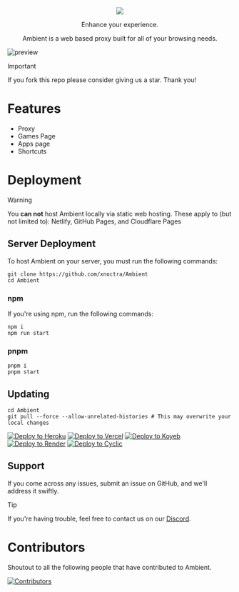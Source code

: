<div align="center">
  <img src="https://i.ibb.co/dspWJqwc/image-29.png" />
  <p>Enhance your experience.</p>
  <p>Ambient is a web based proxy built for all of your browsing needs.</p>
</div>

![preview](https://i.ibb.co/xtNW3r2s/Screenshot-2025-03-28-10-37-09-AM.png)

> [!IMPORTANT]
> If you fork this repo please consider giving us a star. Thank you!

# Features
- Proxy
- Games Page
- Apps page
- Shortcuts

# Deployment
> [!WARNING]
> You __**can not**__ host Ambient locally via static web hosting.
> These apply to (but not limited to): Netlify, GitHub Pages, and Cloudflare Pages

## Server Deployment
To host Ambient on your server, you must run the following commands:

```
git clone https://github.com/xnoctra/Ambient
cd Ambient
```

### npm
If you're using npm, run the following commands:
```
npm i
npm run start
```

### pnpm
```
pnpm i
pnpm start
```

## Updating

```
cd Ambient
git pull --force --allow-unrelated-histories # This may overwrite your local changes 
```

[![Deploy to Heroku](https://binbashbanana.github.io/deploy-buttons/buttons/remade/heroku.svg)](https://heroku.com/deploy/?template=https://github.com/xnoctra/ambient)
[![Deploy to Vercel](https://binbashbanana.github.io/deploy-buttons/buttons/remade/vercel.svg)](https://vercel.com/new/clone?repository-url=https://github.com/xnoctra/ambient)
[![Deploy to Koyeb](https://binbashbanana.github.io/deploy-buttons/buttons/remade/koyeb.svg)](https://app.koyeb.com/deploy?type=git&repository=github.com/xnoctra/ambient)
[![Deploy to Render](https://binbashbanana.github.io/deploy-buttons/buttons/remade/render.svg)](https://render.com/deploy?repo=https://github.com/xnoctra/ambient)
[![Deploy to Cyclic](https://binbashbanana.github.io/deploy-buttons/buttons/remade/cyclic.svg)](https://app.cyclic.sh/api/app/deploy/xnoctra/ambient)

## Support
If you come across any issues, submit an issue on GitHub, and we'll address it swiftly. 

> [!TIP]
> If you're having trouble, feel free to contact us on our [Discord](https://discord.gg/5hETqnGc3e).

# Contributors
Shoutout to all the following people that have contributed to Ambient.

[![Contributors](https://contrib.rocks/image?repo=xnoctra/ambient)](https://github.com/xnoctra/ambient/graphs/contributors)